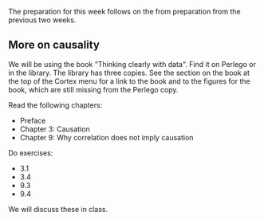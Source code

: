 The preparation for this week follows on the from preparation
from the previous two weeks.

## More on causality

We will be using the book "Thinking clearly with data".   Find it
on Perlego or in the library.  The library has three copies.  See
the section on the book at the top of the Cortex menu for a link
to the book and to the figures for the book, which are still
missing from the Perlego copy.

Read the following chapters:

* Preface
* Chapter 3: Causation
* Chapter 9: Why correlation does not imply causation

Do exercises:

* 3.1
* 3.4
* 9.3
* 9.4

We will discuss these in class.
